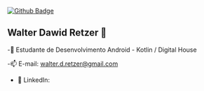 [![Github Badge](https://img.shields.io/badge/-Github-000?style=flat-square&logo=Github&logoColor=white&link=https://github.com/walter-retzer)](https://github.com/walter-retzer)

## Walter Dawid Retzer 👋 


-💬 Estudante de Desenvolvimento Android - Kotlin / Digital House


-📫 E-mail: walter.d.retzer@gmail.com


- 💌 LinkedIn: 
